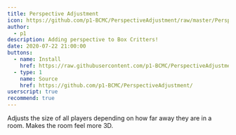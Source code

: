 ```yaml
---
title: Perspective Adjustment
icon: https://github.com/p1-BCMC/PerspectiveAdjustment/raw/master/PerspectiveAdjustment.png
author:
  - p1
description: Adding perspective to Box Critters!
date: 2020-07-22 21:00:00
buttons:
  - name: Install
    href: https://raw.githubusercontent.com/p1-BCMC/PerspectiveAdjustment/master/PerspectiveAdjustment.user.js
  - type: 1
    name: Source
    href: https://github.com/p1-BCMC/PerspectiveAdjustment/
userscript: true
recommend: true
---
```

Adjusts the size of all players depending on how far away they are in a room. Makes the room feel more 3D.